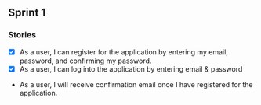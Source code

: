 ## Sprint 1

### Stories

- [x] As a user, I can register for the application by entering my email, password, and confirming my password.
- [x] As a user, I can log into the application by entering email & password
- As a user, I will receive confirmation email once I have registered for the application.
